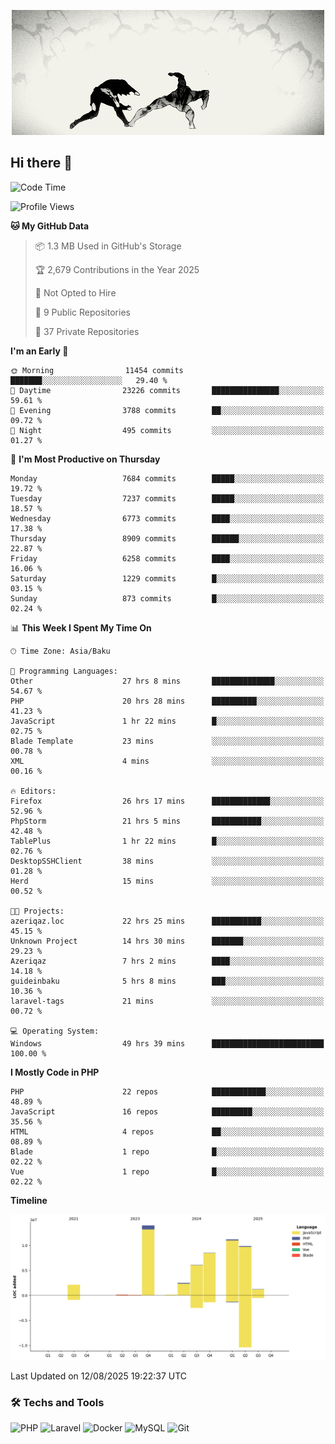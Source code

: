 <!--WALLPAPER-->
<p align='center'>
  <img src='assets/wallpapers/19.gif' alt='Banner'>
</p>
<!--/WALLPAPER-->

## Hi there 👋

<!--START_SECTION:waka-->
![Code Time](http://img.shields.io/badge/Code%20Time-110%20hrs%2012%20mins-blue)

![Profile Views](http://img.shields.io/badge/Profile%20Views-0-blue)

**🐱 My GitHub Data** 

> 📦 1.3 MB Used in GitHub's Storage 
 > 
> 🏆 2,679 Contributions in the Year 2025
 > 
> 🚫 Not Opted to Hire
 > 
> 📜 9 Public Repositories 
 > 
> 🔑 37 Private Repositories 
 > 
**I'm an Early 🐤** 

```text
🌞 Morning                11454 commits       ███████░░░░░░░░░░░░░░░░░░   29.40 % 
🌆 Daytime                23226 commits       ███████████████░░░░░░░░░░   59.61 % 
🌃 Evening                3788 commits        ██░░░░░░░░░░░░░░░░░░░░░░░   09.72 % 
🌙 Night                  495 commits         ░░░░░░░░░░░░░░░░░░░░░░░░░   01.27 % 
```
📅 **I'm Most Productive on Thursday** 

```text
Monday                   7684 commits        █████░░░░░░░░░░░░░░░░░░░░   19.72 % 
Tuesday                  7237 commits        █████░░░░░░░░░░░░░░░░░░░░   18.57 % 
Wednesday                6773 commits        ████░░░░░░░░░░░░░░░░░░░░░   17.38 % 
Thursday                 8909 commits        ██████░░░░░░░░░░░░░░░░░░░   22.87 % 
Friday                   6258 commits        ████░░░░░░░░░░░░░░░░░░░░░   16.06 % 
Saturday                 1229 commits        █░░░░░░░░░░░░░░░░░░░░░░░░   03.15 % 
Sunday                   873 commits         █░░░░░░░░░░░░░░░░░░░░░░░░   02.24 % 
```


📊 **This Week I Spent My Time On** 

```text
🕑︎ Time Zone: Asia/Baku

💬 Programming Languages: 
Other                    27 hrs 8 mins       ██████████████░░░░░░░░░░░   54.67 % 
PHP                      20 hrs 28 mins      ██████████░░░░░░░░░░░░░░░   41.23 % 
JavaScript               1 hr 22 mins        █░░░░░░░░░░░░░░░░░░░░░░░░   02.75 % 
Blade Template           23 mins             ░░░░░░░░░░░░░░░░░░░░░░░░░   00.78 % 
XML                      4 mins              ░░░░░░░░░░░░░░░░░░░░░░░░░   00.16 % 

🔥 Editors: 
Firefox                  26 hrs 17 mins      █████████████░░░░░░░░░░░░   52.96 % 
PhpStorm                 21 hrs 5 mins       ███████████░░░░░░░░░░░░░░   42.48 % 
TablePlus                1 hr 22 mins        █░░░░░░░░░░░░░░░░░░░░░░░░   02.76 % 
DesktopSSHClient         38 mins             ░░░░░░░░░░░░░░░░░░░░░░░░░   01.28 % 
Herd                     15 mins             ░░░░░░░░░░░░░░░░░░░░░░░░░   00.52 % 

🐱‍💻 Projects: 
azeriqaz.loc             22 hrs 25 mins      ███████████░░░░░░░░░░░░░░   45.15 % 
Unknown Project          14 hrs 30 mins      ███████░░░░░░░░░░░░░░░░░░   29.23 % 
Azeriqaz                 7 hrs 2 mins        ████░░░░░░░░░░░░░░░░░░░░░   14.18 % 
guideinbaku              5 hrs 8 mins        ███░░░░░░░░░░░░░░░░░░░░░░   10.36 % 
laravel-tags             21 mins             ░░░░░░░░░░░░░░░░░░░░░░░░░   00.72 % 

💻 Operating System: 
Windows                  49 hrs 39 mins      █████████████████████████   100.00 % 
```

**I Mostly Code in PHP** 

```text
PHP                      22 repos            ████████████░░░░░░░░░░░░░   48.89 % 
JavaScript               16 repos            █████████░░░░░░░░░░░░░░░░   35.56 % 
HTML                     4 repos             ██░░░░░░░░░░░░░░░░░░░░░░░   08.89 % 
Blade                    1 repo              █░░░░░░░░░░░░░░░░░░░░░░░░   02.22 % 
Vue                      1 repo              █░░░░░░░░░░░░░░░░░░░░░░░░   02.22 % 
```



**Timeline**

![Lines of Code chart](https://raw.githubusercontent.com/feridnesibzade/feridnesibzade/main/assets/bar_graph.png)


 Last Updated on 12/08/2025 19:22:37 UTC
<!--END_SECTION:waka-->

### 🛠️ Techs and Tools

![PHP](https://img.shields.io/badge/PHP-777BB4?style=for-the-badge&logo=php&logoColor=white)
![Laravel](https://img.shields.io/badge/Laravel-F55247?style=for-the-badge&logo=laravel&logoColor=white)
![Docker](https://img.shields.io/badge/Docker-2496ED?style=for-the-badge&logo=docker&logoColor=white)
![MySQL](https://img.shields.io/badge/MySQL-4479A1?style=for-the-badge&logo=mysql&logoColor=white)
![Git](https://img.shields.io/badge/Git-F05032?style=for-the-badge&logo=git&logoColor=white)
